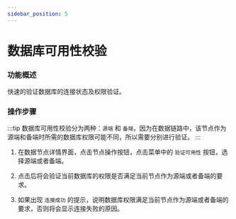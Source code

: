 ```yaml
---
sidebar_position: 5
---
```


# 数据库可用性校验

### 功能概述

快速的验证数据库的连接状态及权限验证。

### 操作步骤

:::tip
数据库可用性校验分为两种：`源端` 和 `备端`，因为在数据链路中，该节点作为源端和备端时所需的数据库权限可能不同，所以需要分别进行验证。
:::

1. 在数据节点详情界面，点击节点操作按钮，点击菜单中的 `验证可用性` 按钮，选择源端或者备端。

2. 点击后将会验证当前数据库的权限是否满足当前节点作为源端或者备端的要求。

3. 如果出现 `连接成功` 的提示，说明数据库权限满足当前节点作为源端或者备端的要求，否则将会显示连接失败的原因。

